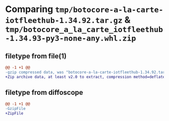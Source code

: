 # Comparing `tmp/botocore-a-la-carte-iotfleethub-1.34.92.tar.gz` & `tmp/botocore_a_la_carte_iotfleethub-1.34.93-py3-none-any.whl.zip`

## filetype from file(1)

```diff
@@ -1 +1 @@
-gzip compressed data, was "botocore-a-la-carte-iotfleethub-1.34.92.tar", last modified: Fri Apr 26 01:01:30 2024, max compression
+Zip archive data, at least v2.0 to extract, compression method=deflate
```

## filetype from diffoscope

```diff
@@ -1 +1 @@
-GzipFile
+ZipFile
```

